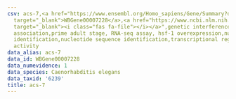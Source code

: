 ```yaml
---
csv: acs-7,<a href="https://www.ensembl.org/Homo_sapiens/Gene/Summary?db=core;g=WBGene00007228"
  target="_blank">WBGene00007228</a>,<a href="https://www.ncbi.nlm.nih.gov/pubmed/30894454"
  target="_blank"><i class="fas fa-file"></i></a>",genetic interference,functional
  association,prime adult stage, RNA-seq assay, hsf-1 overexpression,nucleotide sequence
  identification,nucleotide sequence identification,transcriptional regulation,up-regulates
  activity
data_alias: acs-7
data_id: WBGene00007228
data_numevidence: 1
data_species: Caenorhabditis elegans
data_taxid: '6239'
title: acs-7
---
```

